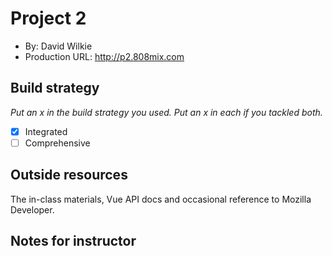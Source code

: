 # Project 2
+ By: David Wilkie
+ Production URL: <http://p2.808mix.com>

## Build strategy
*Put an x in the build strategy you used. Put an x in each if you tackled both.*
+ [x] Integrated
+ [ ] Comprehensive

## Outside resources
The in-class materials, Vue API docs and occasional reference to Mozilla Developer.

## Notes for instructor

